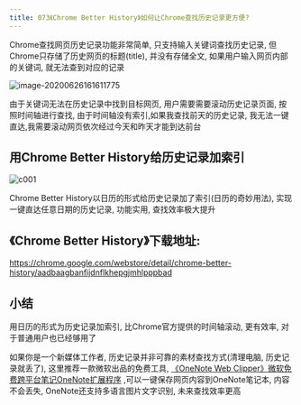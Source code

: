 ```yaml
---
title: 073《Chrome Better History》如何让Chrome查找历史记录更方便?
---
```


Chrome查找网页历史记录功能非常简单, 只支持输入关键词查找历史记录, 但Chrome只存储了历史网页的标题(title), 并没有存储全文, 如果用户输入网页内部的关键词, 就无法查到对应的记录

![image-20200626161611775](https://v2fy.com/asset/0i/ChromeAppHeroes/page/073_chrome_better_history.assets/image-20200626161611775.png)



由于关键词无法在历史记录中找到目标网页, 用户需要需要滚动历史记录页面, 按照时间轴进行查找, 由于时间轴没有索引,如果我查找前天的历史记录, 我无法一键直达,我需要滚动网页依次经过今天和昨天才能到达前台



## 用Chrome Better History给历史记录加索引

![c001](https://v2fy.com/asset/0i/ChromeAppHeroes/page/073_chrome_better_history.assets/c001.gif)





Chrome Better History以日历的形式给历史记录加了索引(日历的奇妙用法), 实现一键直达任意日期的历史记录, 功能实用, 查找效率极大提升



## 《Chrome Better History》下载地址:



https://chrome.google.com/webstore/detail/chrome-better-history/aadbaagbanfijdnflkhepgjmhlpppbad





## 小结



用日历的形式为历史记录加索引, 比Chrome官方提供的时间轴滚动, 更有效率, 对于普通用户也已经够用了

如果你是一个新媒体工作者, 历史记录并非可靠的素材查找方式(清理电脑, 历史记录就丢了), 这里推荐一款微软出品的免费工具, [《OneNote Web Clipper》微软免费跨平台笔记OneNote扩展程序](https://v2fy.com/p/072_one_note_web_clipper/) ,可以一键保存网页内容到OneNote笔记本, 内容不会丢失, OneNote还支持多语言图片文字识别, 未来查找效率更高 


